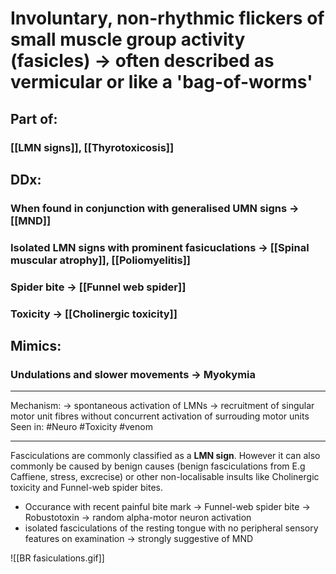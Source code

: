 # Involuntary, non-rhythmic flickers of small muscle group activity (fasicles) -> often described as vermicular or like a 'bag-of-worms'
## Part of:
### [[LMN signs]], [[Thyrotoxicosis]]
## DDx:
### When found in conjunction with generalised UMN signs -> [[MND]] 
### Isolated LMN signs with prominent fasicuclations -> [[Spinal muscular atrophy]], [[Poliomyelitis]]
### Spider bite -> [[Funnel web spider]]
### Toxicity -> [[Cholinergic toxicity]]
## Mimics:
### Undulations and slower movements -> Myokymia

---
Mechanism: → spontaneous activation of LMNs → recruitment of singular motor unit fibres without concurrent activation of surrouding motor units
Seen in: #Neuro #Toxicity #venom

---

Fasciculations are commonly classified as a **LMN sign**. However it can also commonly be caused by benign causes (benign fasciculations from E.g Caffiene, stress, excrecise) or other non-localisable insults like Cholinergic toxicity and Funnel-web spider bites.

- Occurance with recent painful bite mark → Funnel-web spider bite → Robustotoxin → random alpha-motor neuron activation
- isolated fasciculations of the resting tongue with no peripheral sensory features on examination → strongly suggestive of MND


![[BR fasiculations.gif]]